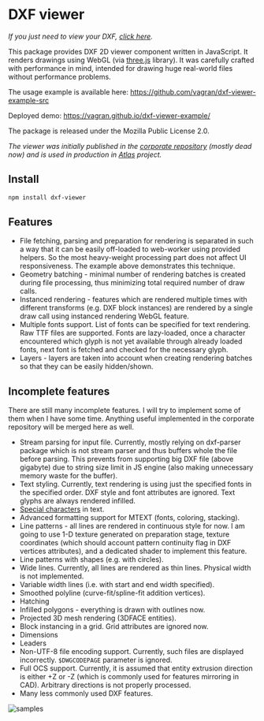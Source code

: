# DXF viewer

*If you just need to view your DXF, [click here](https://vagran.github.io/dxf-viewer-example/).*

This package provides DXF 2D viewer component written in JavaScript. It renders drawings using WebGL 
(via [three.js](https://threejs.org) library). It was carefully crafted with performance in mind, 
intended for drawing huge real-world files without performance problems.

The usage example is available here: https://github.com/vagran/dxf-viewer-example-src

Deployed demo: https://vagran.github.io/dxf-viewer-example/

The package is released under the Mozilla Public License 2.0.

*The viewer was initially published in the
[corporate repository](https://github.com/ugcs/ugcs-dxf-viewer) (mostly dead now) and is used in 
production in [Atlas](https://atlas.ugcs.com) project.*

## Install

```bash
npm install dxf-viewer
```

## Features

 * File fetching, parsing and preparation for rendering is separated in such a way that it can be
   easily off-loaded to web-worker using provided helpers. So the most heavy-weight processing part
   does not affect UI responsiveness. The example above demonstrates this technique.
 * Geometry batching - minimal number of rendering batches is created during file processing, thus 
   minimizing total required number of draw calls.
 * Instanced rendering - features which are rendered multiple times with different transforms (e.g.
   DXF block instances) are rendered by a single draw call using instanced rendering WebGL feature.
 * Multiple fonts support. List of fonts can be specified for text rendering. Raw TTF files are
   supported. Fonts are lazy-loaded, once a character encountered which glyph is not yet available 
   through already loaded fonts, next font is fetched and checked for the necessary glyph.
 * Layers - layers are taken into account when creating rendering batches so that they can be easily
   hidden/shown.
   
## Incomplete features

There are still many incomplete features. I will try to implement some of them when I have some 
time. Anything useful implemented in the corporate repository will be merged here as well.

 * Stream parsing for input file. Currently, mostly relying on dxf-parser package which is not
   stream parser and thus buffers whole the file before parsing. This prevents from supporting big
   DXF file (above gigabyte) due to string size limit in JS engine (also making unnecessary memory
   waste for the buffer).
 * Text styling. Currently, text rendering is using just the specified fonts in the specified order.
   DXF style and font attributes are ignored. Text glyphs are always rendered infilled.
 * [Special characters](https://knowledge.autodesk.com/support/autocad/learn-explore/caas/CloudHelp/cloudhelp/2019/ENU/AutoCAD-Core/files/GUID-518E1A9D-398C-4A8A-AC32-2D85590CDBE1-htm.html) in text.
 * Advanced formatting support for MTEXT (fonts, coloring, stacking).
 * Line patterns - all lines are rendered in continuous style for now. I am going to use 1-D texture
   generated on preparation stage, texture coordinates (which should account pattern continuity flag
   in DXF vertices attributes), and a dedicated shader to implement this feature.
 * Line patterns with shapes (e.g. with circles).
 * Wide lines. Currently, all lines are rendered as thin lines. Physical width is not implemented.
 * Variable width lines (i.e. with start and end width specified).
 * Smoothed polyline (curve-fit/spline-fit addition vertices).
 * Hatching
 * Infilled polygons - everything is drawn with outlines now.
 * Projected 3D mesh rendering (3DFACE entities).
 * Block instancing in a grid. Grid attributes are ignored now.
 * Dimensions
 * Leaders
 * Non-UTF-8 file encoding support. Currently, such files are displayed incorrectly. `$DWGCODEPAGE`
   parameter is ignored.
 * Full OCS support. Currently, it is assumed that entity extrusion direction is either +Z or -Z 
   (which is commonly used for features mirroring in CAD). Arbitrary directions is not properly
   processed.
 * Many less commonly used DXF features.

![samples](https://user-images.githubusercontent.com/6065976/143092164-cced2f5f-1af3-42a4-9a71-5dba68df06e7.png)
